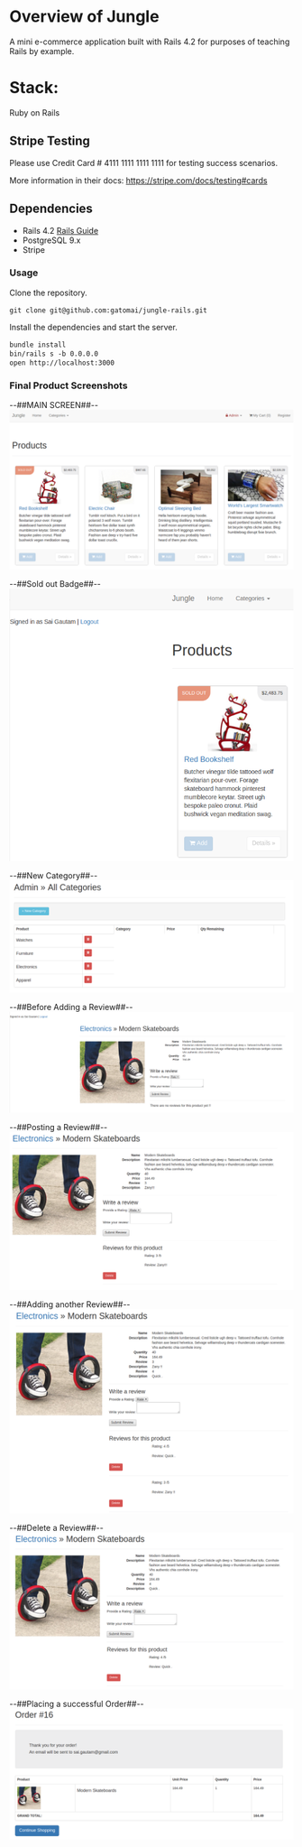 # Overview of Jungle

A mini e-commerce application built with Rails 4.2 for purposes of teaching Rails by example.

# Stack:

Ruby on Rails

## Stripe Testing

Please use Credit Card # 4111 1111 1111 1111 for testing success scenarios.

More information in their docs: <https://stripe.com/docs/testing#cards>

## Dependencies

* Rails 4.2 [Rails Guide](http://guides.rubyonrails.org/v4.2/)
* PostgreSQL 9.x
* Stripe

### Usage
Clone the repository.

```
git clone git@github.com:gatomai/jungle-rails.git
```

Install the dependencies and start the server.

```
bundle install
bin/rails s -b 0.0.0.0
open http://localhost:3000
```
### Final Product Screenshots
--##MAIN SCREEN##--<br/>
![Main Screen](https://github.com/gatomai/jungle-rails/blob/master/blob/Screenshot-MainScreen.png)

--##Sold out Badge##--<br/>
![Sold Out Badge](https://github.com/gatomai/jungle-rails/blob/master/blob/Screenshot-SOLD-OUT-Badge.png)

--##New Category##--<br/>
![New Category](https://github.com/gatomai/jungle-rails/blob/master/blob/Screenshot-NewCategory.png)

--##Before Adding a Review##--<br/>
![Before Adding Reviews](https://github.com/gatomai/jungle-rails/blob/master/blob/Screenshot-NoReviewsProduct.png)

--##Posting a Review##--<br/>
![Posting a Review](https://github.com/gatomai/jungle-rails/blob/master/blob/Screenshot%20-PostingReview.png)

--##Adding another Review##--<br/>
![Posting more Reviews](https://github.com/gatomai/jungle-rails/blob/master/blob/Screenshot-PostingReviews.png)

--##Delete a Review##--<br/>
![Delete Review](https://github.com/gatomai/jungle-rails/blob/master/blob/Screenshot-DeleteReview.png)

--##Placing a successful Order##--<br/>
![Placing Successful Order](https://github.com/gatomai/jungle-rails/blob/master/blob/Screenshot-SuccessfulOrder.png)
